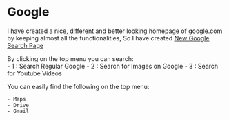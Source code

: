 # Google

I have created a nice, different and better looking homepage of google.com 
by keeping almost all the functionalities, So I have created [New Google Search Page](https://bisratyalew.github.io/Google)


By clicking on the top menu you can search:    
    - 1 : Search Regular Google
    - 2 : Search for Images on Google
    - 3 : Search for Youtube Videos
    
You can easily find the following on the top menu:

    - Maps
    - Drive
    - Gmail